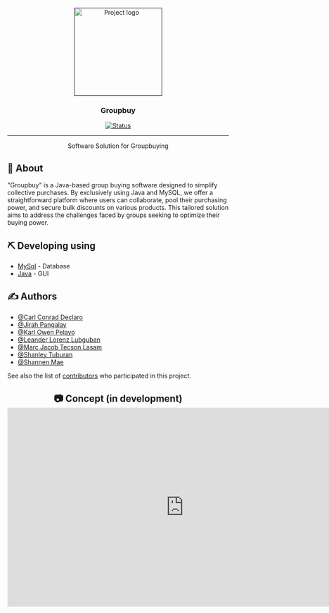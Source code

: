 <p align="center">
  <a href="" rel="noopener">
 <img width=200px height=200px src =https://i.imgur.com/EoOVqHx.png alt="Project logo"></a>
</p>

<h3 align="center">Groupbuy</h3>

<div align="center">

[![Status](https://img.shields.io/badge/status-active-success.svg)]()

</div>

---

<p align="center"> Software Solution for Groupbuying
    <br> 
</p>


## 🧐 About <a name = "about"></a>

"Groupbuy" is a Java-based group buying software designed to simplify collective purchases. By exclusively using Java and MySQL, we offer a straightforward platform where users can collaborate, pool their purchasing power, and secure bulk discounts on various products. This tailored solution aims to address the challenges faced by groups seeking to optimize their buying power.


## ⛏️ Developing using<a name = "DEVELOPING USING"></a>

- [MySql](https://www.MySql.com/) - Database
- [Java](https://java.com/) - GUI

## ✍️ Authors <a name = "authors"></a>

- [@Carl Conrad Declaro]()
- [@Jirah Pangalay]()
- [@Karl Owen Pelayo]()
- [@Leander Lorenz Lubguban]()
- [@Marc Jacob Tecson Lasam]()
- [@Shanley Tuburan]()
- [@Shannen Mae]()

See also the list of [contributors](https://github.com/GroupBuyAdmin/GroupbuyApp/graphs/contributors) who participated in this project.

<h2 align = "center">📷 Concept (in development) 
<iframe style="border: 1px solid rgba(0, 0, 0, 0.1);" width="800" height="450" src="https://www.figma.com/embed?embed_host=share&url=https%3A%2F%2Fwww.figma.com%2Ffile%2FGrTNN6dU3SKvMVEqbnkmuA%2Fgbuy-user-feed%3Ftype%3Ddesign%26node-id%3D0%253A1%26mode%3Ddesign%26t%3DOQyIq3XIiyr5OpOI-1" allowfullscreen></iframe>